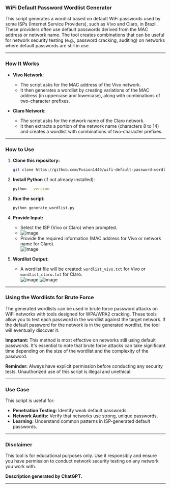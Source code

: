 
### **WiFi Default Password Wordlist Generator**  

This script generates a wordlist based on default WiFi passwords used by some ISPs (Internet Service Providers), such as Vivo and Claro, in Brazil. These providers often use default passwords derived from the MAC address or network name. The tool creates combinations that can be useful for network security testing (e.g., password cracking, auditing) on networks where default passwords are still in use.  

---

### **How It Works**  

- **Vivo Network**:  
  - The script asks for the MAC address of the Vivo network.  
  - It then generates a wordlist by creating variations of the MAC address (in uppercase and lowercase), along with combinations of two-character prefixes.  

- **Claro Network**:  
  - The script asks for the network name of the Claro network.  
  - It then extracts a portion of the network name (characters 8 to 14) and creates a wordlist with combinations of two-character prefixes.  

---

### **How to Use**  

1. **Clone this repository:**  

   ```bash
   git clone https://github.com/Fusion1449/wifi-default-password-wordlist-generator/
   ```  

2. **Install Python** (if not already installed):  

   ```bash
   python --version
   ```  

3. **Run the script:**  

   ```bash
   python generate_wordlist.py
   ```  

4. **Provide Input:**  
   - Select the ISP (Vivo or Claro) when prompted.
   - ![image](https://github.com/user-attachments/assets/f42d4099-7b99-4228-a3ef-6f9abf74da87)
   - Provide the required information (MAC address for Vivo or network name for Claro).  
    ![image](https://github.com/user-attachments/assets/876f4943-5fed-4281-bd98-3d4e28662c86)

5. **Wordlist Output:**  
   - A wordlist file will be created: `wordlist_vivo.txt` for Vivo or `wordlist_claro.txt` for Claro.  
![image](https://github.com/user-attachments/assets/87573729-d7e1-484f-a935-2597ace1b678)
![image](https://github.com/user-attachments/assets/966a0d33-2b24-4698-958e-f5a4bab795cc)


---

### **Using the Wordlists for Brute Force**  

The generated wordlists can be used in brute force password attacks on WiFi networks with tools designed for WPA/WPA2 cracking. These tools allow you to test each password in the wordlist against the target network. If the default password for the network is in the generated wordlist, the tool will eventually discover it.  

**Important:** This method is most effective on networks still using default passwords. It's essential to note that brute force attacks can take significant time depending on the size of the wordlist and the complexity of the password.  

**Reminder:** Always have explicit permission before conducting any security tests. Unauthorized use of this script is illegal and unethical.  

---

### **Use Case**  

This script is useful for:  
- **Penetration Testing:** Identify weak default passwords.  
- **Network Audits:** Verify that networks use strong, unique passwords.  
- **Learning:** Understand common patterns in ISP-generated default passwords.  

---

### **Disclaimer**  

This tool is for educational purposes only. Use it responsibly and ensure you have permission to conduct network security testing on any network you work with.  

**Description generated by ChatGPT.**  

--- 
